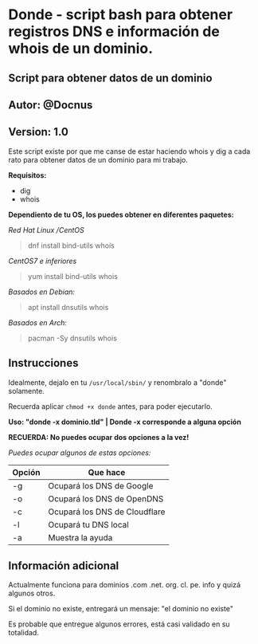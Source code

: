 # Donde - script bash para obtener registros DNS e información de whois de un dominio.

## Script para obtener datos de un dominio

## Autor: @Docnus

## Version: 1.0

Este script existe por que me canse de estar haciendo whois y dig a cada rato para obtener datos de un dominio para mi trabajo. 


**Requisitos:**
* dig
* whois

**Dependiento de tu OS, los puedes obtener en diferentes paquetes:**

_Red Hat Linux /CentOS_
> dnf install bind-utils whois

_CentOS7 e inferiores_
> yum install bind-utils whois

_Basados en Debian:_
> apt install dnsutils whois

_Basados en Arch:_
> pacman -Sy dnsutils whois

## Instrucciones

Idealmente, dejalo en tu `/usr/local/sbin/` y renombralo a "donde" solamente. 

Recuerda aplicar `chmod +x donde` antes, para poder ejecutarlo.

**Uso: "donde -x dominio.tld" | Donde -x corresponde a alguna opción**

**RECUERDA: No puedes ocupar dos opciones a la vez!**

_Puedes ocupar algunos de estas opciones:_


Opción | Que hace
------------ | -------------
-g | Ocupará los DNS de Google
-o | Ocupará los DNS de OpenDNS
-c | Ocupará los DNS de Cloudflare
-l | Ocupará tu DNS local
-a | Muestra la ayuda

## Información adicional

Actualmente funciona para dominios .com .net. org. cl. pe. info y quizá algunos otros.

Si el dominio no existe, entregará un mensaje: "el dominio no existe"

Es probable que entregue algunos errores, está casi validado en su totalidad.
